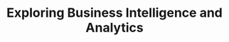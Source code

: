 ---
title: "Exploring Business Intelligence and Analytics"
published: true
morea_id: experience-exploring-bi-analytics
morea_type: experience
morea_summary: "Introduction to business intelligence and analytics"
morea_sort_order: 2
morea_url: "https://docs.google.com/presentation/d/18ix-KjwQGlycBUsV8pPOYrHCe20SKj7t/edit?usp=sharing&ouid=111266444389082827702&rtpof=true&sd=true"
morea_labels: "class session"
---